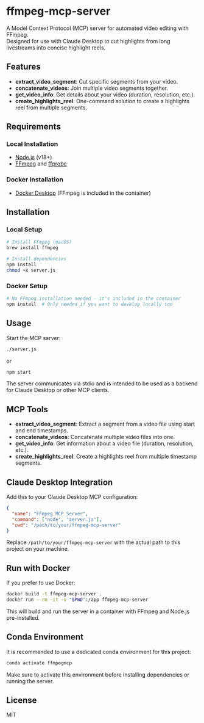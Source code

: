 # ffmpeg-mcp-server

A Model Context Protocol (MCP) server for automated video editing with FFmpeg.  
Designed for use with Claude Desktop to cut highlights from long livestreams into concise highlight reels.

## Features

- **extract_video_segment**: Cut specific segments from your video.
- **concatenate_videos**: Join multiple video segments together.
- **get_video_info**: Get details about your video (duration, resolution, etc.).
- **create_highlights_reel**: One-command solution to create a highlights reel from multiple segments.

## Requirements

### Local Installation

- [Node.js](https://nodejs.org/) (v18+)
- [FFmpeg](https://ffmpeg.org/) and [ffprobe](https://ffmpeg.org/ffprobe.html)

### Docker Installation

- [Docker Desktop](https://www.docker.com/products/docker-desktop/) (FFmpeg is included in the container)

## Installation

### Local Setup

```sh
# Install FFmpeg (macOS)
brew install ffmpeg

# Install dependencies
npm install
chmod +x server.js
```

### Docker Setup

```sh
# No FFmpeg installation needed - it's included in the container
npm install  # Only needed if you want to develop locally too
```

## Usage

Start the MCP server:

```sh
./server.js
```

or

```sh
npm start
```

The server communicates via stdio and is intended to be used as a backend for Claude Desktop or other MCP clients.

## MCP Tools

- **extract_video_segment**: Extract a segment from a video file using start and end timestamps.
- **concatenate_videos**: Concatenate multiple video files into one.
- **get_video_info**: Get information about a video file (duration, resolution, etc.).
- **create_highlights_reel**: Create a highlights reel from multiple timestamp segments.

## Claude Desktop Integration

Add this to your Claude Desktop MCP configuration:

```json
{
  "name": "FFmpeg MCP Server",
  "command": ["node", "server.js"],
  "cwd": "/path/to/your/ffmpeg-mcp-server"
}
```

Replace `/path/to/your/ffmpeg-mcp-server` with the actual path to this project on your machine.

## Run with Docker

If you prefer to use Docker:

```sh
docker build -t ffmpeg-mcp-server .
docker run --rm -it -v "$PWD":/app ffmpeg-mcp-server
```

This will build and run the server in a container with FFmpeg and Node.js pre-installed.

## Conda Environment

It is recommended to use a dedicated conda environment for this project:

```sh
conda activate ffmpegmcp
```

Make sure to activate this environment before installing dependencies or running the server.

## License

MIT
